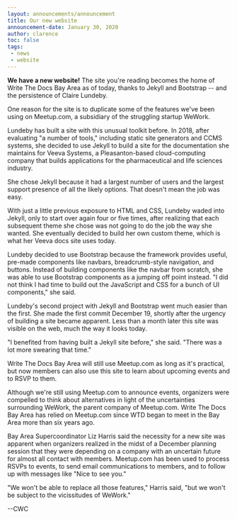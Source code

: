```yaml
---
layout: announcements/announcement
title: Our new website
announcement-date: January 30, 2020
author: clarence
toc: false
tags:
 - news
 - website
---
```



**We have a new website!** The site you're reading becomes the home of Write The Docs Bay Area as of today, thanks to Jekyll and Bootstrap -- and the persistence of Claire Lundeby.

One reason for the site is to duplicate some of the features we've been using on Meetup.com, a subsidiary of the struggling startup WeWork.

Lundeby has built a site with this unusual toolkit before. In 2018, after evaluating "a number of tools," including static site generators and CCMS systems, she decided to use Jekyll to build a site for the documentation she maintains for Veeva Systems, a Pleasanton-based cloud-computing company that builds applications for the pharmaceutical and life sciences industry.

She chose Jekyll because it had a largest number of users and the largest support presence of all the likely options. That doesn't mean the job was easy.

With just a little previous exposure to HTML and CSS, Lundeby waded into Jekyll, only to start over again four or five times, after realizing that each subsequent theme she chose was not going to do the job the way she wanted. She eventually decided to build her own custom theme, which is what her Veeva docs site uses today.

Lundeby decided to use Bootstrap because the framework provides useful, pre-made components like navbars, breadcrumb-style navigation, and buttons. Instead of building components like the navbar from scratch, she was able to use Bootstrap components as a jumping off point instead.
"I did not think I had time to build out the JavaScript and CSS for a bunch of UI components," she said.

Lundeby's second project with Jekyll and Bootstrap went much easier than the first. She made the first commit December 19, shortly after the urgency of building a site became apparent. Less than a month later this site was visible on the web, much the way it looks today.

"I benefited from having built a Jekyll site before," she said. "There was a lot more swearing that time."

Write The Docs Bay Area will still use Meetup.com as long as it's practical, but now members can also use this site to learn about upcoming events and to RSVP to them.

Although we're still using Meetup.com to announce events, organizers were compelled to think about alternatives in light of the uncertainties surrounding WeWork, the parent company of Meetup.com. Write The Docs Bay Area has relied on Meetup.com since WTD began to meet in the Bay Area more than six years ago.

Bay Area Supercoordinator Liz Harris said the necessity for a new site was apparent when organizers realized in the midst of a December planning session that they were depending on a company with an uncertain future for almost all contact with members. Meetup.com has been used to process RSVPs to events, to send email communications to members, and to follow up with messages like "Nice to see you."

"We won't be able to replace all those features," Harris said, "but we won't be subject to the vicissitudes of WeWork."

--CWC
